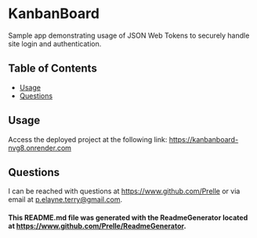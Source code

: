 # KanbanBoard

Sample app demonstrating usage of JSON Web Tokens to securely handle site login and authentication.

## Table of Contents

- [Usage](#usage)
- [Questions](#questions)

## Usage

Access the deployed project at the following link: https://kanbanboard-nvg8.onrender.com

## Questions

I can be reached with questions at https://www.github.com/Prelle or via email at p.elayne.terry@gmail.com.

#### This README.md file was generated with the ReadmeGenerator located at https://www.github.com/Prelle/ReadmeGenerator.
